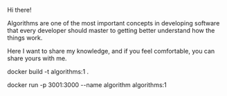Hi there!

Algorithms are one of the most important concepts in developing software that every developer should master to getting better understand how the things work.

Here I want to share my knowledge, and if you feel comfortable, you can share yours with me. 


docker build -t algorithms:1 .

docker run -p 3001:3000 --name algorithm  algorithms:1